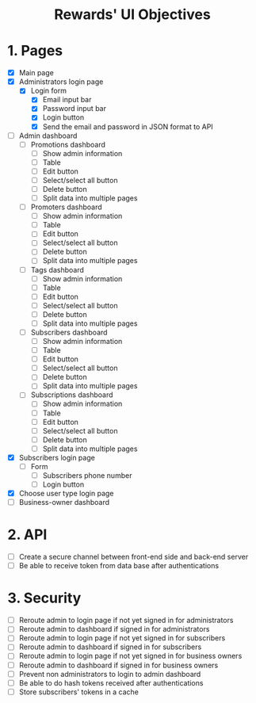 <h1 align="center"> Rewards' UI Objectives </h1>

# 1. Pages
- [x] Main page
- [x] Administrators login page
  - [x] Login form
    - [x] Email input bar
    - [x] Password input bar
    - [x] Login button
    - [x] Send the email and password in JSON format to API
- [ ] Admin dashboard
  - [ ] Promotions dashboard
    - [ ] Show admin information  
    - [ ] Table
    - [ ] Edit button
    - [ ] Select/select all button
    - [ ] Delete button
    - [ ] Split data into multiple pages
  - [ ] Promoters dashboard
    - [ ] Show admin information 
    - [ ] Table
    - [ ] Edit button
    - [ ] Select/select all button
    - [ ] Delete button
    - [ ] Split data into multiple pages
  - [ ] Tags dashboard
    - [ ] Show admin information 
    - [ ] Table
    - [ ] Edit button
    - [ ] Select/select all button
    - [ ] Delete button
    - [ ] Split data into multiple pages
  - [ ] Subscribers dashboard
    - [ ] Show admin information 
    - [ ] Table
    - [ ] Edit button
    - [ ] Select/select all button
    - [ ] Delete button
    - [ ] Split data into multiple pages
  - [ ] Subscriptions dashboard
    - [ ] Show admin information 
    - [ ] Table
    - [ ] Edit button
    - [ ] Select/select all button
    - [ ] Delete button
    - [ ] Split data into multiple pages
- [x] Subscribers login page
  - [ ] Form
    - [ ] Subscribers phone number
    - [ ] Login button
- [x] Choose user type login page
- [ ] Business-owner dashboard

# 2. API
- [ ] Create a secure channel between front-end side and back-end server
- [ ] Be able to receive token from data base after authentications

# 3. Security
- [ ] Reroute admin to login page if not yet signed in for administrators
- [ ] Reroute admin to dashboard if signed in for administrators
- [ ] Reroute admin to login page if not yet signed in for subscribers
- [ ] Reroute admin to dashboard if signed in for subscribers
- [ ] Reroute admin to login page if not yet signed in for business owners
- [ ] Reroute admin to dashboard if signed in for business owners
- [ ] Prevent non administrators to login to admin dashboard
- [ ] Be able to do hash tokens received after authentications
- [ ] Store subscribers' tokens in a cache